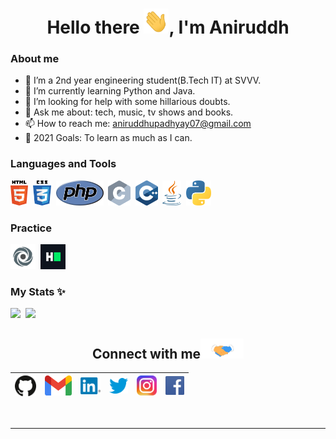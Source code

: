 <h1 align="center"> Hello there <img src="https://github.com/Aniruddh-482/Aniruddh-482/blob/main/My_Assets/Gifs/Hi.gif" alt = "hi" width="40px" height="40px">, I'm Aniruddh</h1>

### About me
* 🔭 I’m a 2nd year engineering student(B.Tech IT) at SVVV.
* 🌱 I’m currently learning Python and Java.
* 🤔 I’m looking for help with some hillarious doubts.
* 💬 Ask me about: tech, music, tv shows and books.
* 📫 How to reach me: aniruddhupadhyay07@gmail.com
* 🥅 2021 Goals: To learn as much as I can.

### Languages and Tools
<code><img height="40" src="https://github.com/Aniruddh-482/Aniruddh-482/blob/main/My_Assets/Languages/html5_logo.png"></code>&nbsp;
<code><img height="40" src="https://github.com/Aniruddh-482/Aniruddh-482/blob/main/My_Assets/Languages/css3_logo.png"></code>&nbsp;
<code><img height="40" src="https://github.com/Aniruddh-482/Aniruddh-482/blob/main/My_Assets/Languages/php_logo.png"></code>&nbsp;
<code>[<img height="40" src="https://github.com/Aniruddh-482/Aniruddh-482/blob/main/My_Assets/Languages/c_logo.png">](https://github.com/Aniruddh-482/HackerRank/tree/main/C)</code>&nbsp;
<code>[<img height="40" src="https://github.com/Aniruddh-482/Aniruddh-482/blob/main/My_Assets/Languages/cpp_logo.png">](https://github.com/Aniruddh-482/HackerRank/tree/main/C%2B%2B)</code>&nbsp;
<code>[<img height="40" src="https://github.com/Aniruddh-482/Aniruddh-482/blob/main/My_Assets/Languages/java_logo.png">](https://github.com/Aniruddh-482/Java)</code>&nbsp;
<code>[<img height="40" src="https://github.com/Aniruddh-482/Aniruddh-482/blob/main/My_Assets/Languages/python_logo.png">](https://github.com/Aniruddh-482/HackerRank/tree/main/Python)</code>&nbsp;

### Practice
<code>[<img height="40" src="https://github.com/Aniruddh-482/Aniruddh-482/blob/main/My_Assets/Practice/Repl.it.png">](https://replit.com/@Aniruddh482)</code>&nbsp;
<code>[<img height="40" src="https://github.com/Aniruddh-482/Aniruddh-482/blob/main/My_Assets/Practice/HackerRank_logo.png">](https://www.hackerrank.com/aniruddhupadhya1)</code>&nbsp;

### My Stats ✨
<a><img height="137.3px" src="https://github-readme-stats.vercel.app/api?username=Aniruddh-482&count_private=true&show_icons=true&theme=radical" />&nbsp; <img height="137.3px" src="https://github-readme-stats.vercel.app/api/top-langs/?username=Aniruddh-482&count_private=true&show_icons=true&theme=react&layout=compact" /></a>
<br>

<div align="center">

<h2>
Connect with me<img src="https://github.com/Aniruddh-482/Aniruddh-482/blob/main/My_Assets/Gifs/Handshake.gif" height="32px">
</h2>

| [<img src="https://github.com/Aniruddh-482/Aniruddh-482/blob/main/My_Assets/Connect_with_me/Github.png" alt="Github logo" width="34">](https://github.com/Aniruddh-482) | [<img src="https://github.com/Aniruddh-482/Aniruddh-482/blob/main/My_Assets/Connect_with_me/Gmail.png" alt="Gmail logo" height="32">](mailto:aniruddhupadhyay07@gmail.com) | [<img src="https://github.com/Aniruddh-482/Aniruddh-482/blob/main/My_Assets/Connect_with_me/Linkedin.png" alt="Linkedin Logo" width="32">](https://www.linkedin.com/in/aniruddh-upadhyay-0170a51b2/) | [<img src="https://github.com/Aniruddh-482/Aniruddh-482/blob/main/My_Assets/Connect_with_me/Twitter.png" alt="Twitter Logo" width="30">](https://twitter.com/Aniruddh_482) | [<img src="https://github.com/Aniruddh-482/Aniruddh-482/blob/main/My_Assets/Connect_with_me/Instagram.png" alt="Instagram logo" width="32">](https://www.instagram.com/aniruddh_upadhyay_/) | [<img src="https://github.com/Aniruddh-482/Aniruddh-482/blob/main/My_Assets/Connect_with_me/Facebook.png" alt="Facebook Logo" width="30">](https://www.facebook.com/aniruddh.upadhyay.33)
|:---:|:---:|:---:|:---:|:---:|:---:|

</div>

<br>

<hr>

<!--* ⚡ Fun fact: I love Coding, Space, Religion and History, and think about them all at the same time-->

<!--
**Aniruddh-482/Aniruddh-482** is a ✨ _special_ ✨ repository because its `README.md` (this file) appears on your GitHub profile.
Here are some ideas to get you started:
-->
